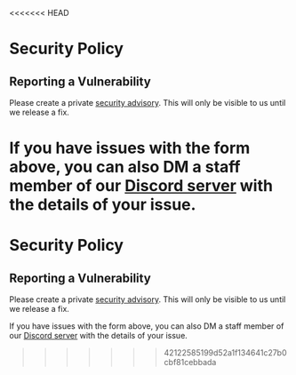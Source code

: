 <<<<<<< HEAD
# Security Policy

## Reporting a Vulnerability

Please create a private [security advisory](https://github.com/replugged-org/replugged/security/advisories/new). This will only be visible to us until we release a fix.

If you have issues with the form above, you can also DM a staff member of our [Discord server](https://discord.gg/HnYFUhv4x4) with the details of your issue.
=======
# Security Policy

## Reporting a Vulnerability

Please create a private [security advisory](https://github.com/replugged-org/replugged/security/advisories/new). This will only be visible to us until we release a fix.

If you have issues with the form above, you can also DM a staff member of our [Discord server](https://discord.gg/replugged) with the details of your issue.
>>>>>>> 42122585199d52a1f134641c27b0cbf81cebbada
